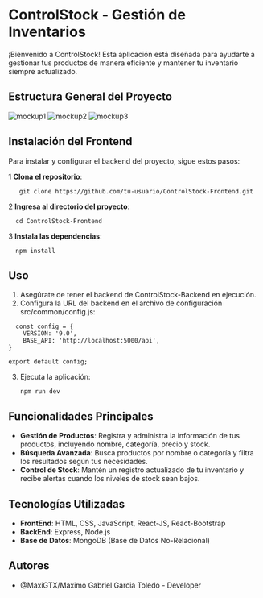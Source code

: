 # ControlStock - Gestión de Inventarios

¡Bienvenido a ControlStock! Esta aplicación está diseñada para ayudarte a gestionar tus productos de manera eficiente y mantener tu inventario siempre actualizado.

## Estructura General del Proyecto
![mockup1](https://github.com/user-attachments/assets/90b5f213-75d0-4c84-8397-21525f74623e)
![mockup2](https://github.com/user-attachments/assets/cc284c5a-22a2-4f57-9a3d-85a4a51065b5)
![mockup3](https://github.com/user-attachments/assets/7e4e83e1-f6b1-4249-9ef9-b086f2442490)

## Instalación del Frontend

Para instalar y configurar el backend del proyecto, sigue estos pasos:

1 **Clona el repositorio**:
```
   git clone https://github.com/tu-usuario/ControlStock-Frontend.git
```
2 **Ingresa al directorio del proyecto**:
```
  cd ControlStock-Frontend
```
3 **Instala las dependencias**:
```
  npm install
```
## Uso
1. Asegúrate de tener el backend de ControlStock-Backend en ejecución.
2. Configura la URL del backend en el archivo de configuración src/common/config.js:
```
  const config = {
    VERSION: '9.0',
    BASE_API: 'http://localhost:5000/api',
}

export default config;
```
3. Ejecuta la aplicación:
   ```
   npm run dev

## Funcionalidades Principales

- **Gestión de Productos**: Registra y administra la información de tus productos, incluyendo nombre, categoría, precio y stock.
- **Búsqueda Avanzada**: Busca productos por nombre o categoría y filtra los resultados según tus necesidades.
- **Control de Stock**: Mantén un registro actualizado de tu inventario y recibe alertas cuando los niveles de stock sean bajos.

## Tecnologías Utilizadas

- **FrontEnd**: HTML, CSS, JavaScript, React-JS, React-Bootstrap
- **BackEnd**: Express, Node.js
- **Base de Datos**: MongoDB (Base de Datos No-Relacional)

## Autores

- @MaxiGTX/Maximo Gabriel Garcia Toledo - Developer
